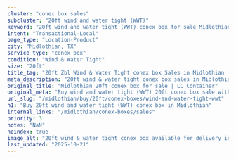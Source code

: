 ```yaml
---
cluster: "conex box sales"
subcluster: "20ft wind and water tight (WWT)"
keyword: "20ft wind and water tight (WWT) conex box for sale Midlothian, TX"
intent: "Transactional-Local"
page_type: "Location-Product"
city: "Midlothian, TX"
service_type: "conex box"
condition: "Wind & Water Tight"
size: "20ft"
title_tag: "20ft Zbl Wind & Water Tight conex box Sales in Midlothian | LC Container"
meta_description: "20ft wind & water tight conex box sales in Midlothian. Fast delivery, competitive pricing. Serving conex boxes area. Quote ID: WE0. Call (214) 524-4168 for your free quote today."
original_title: "Midlothian 20ft conex box for sale | LC Container"
original_meta: "Buy wind and water tight (WWT) 20ft conex box sale with local delivery in Midlothian, TX. LC Container — local Since 2003. Request a fast quote today."
url_slug: "/midlothian/buy/20ft/conex-boxes/wind-and-water-tight-wwt"
h1: "Buy 20ft wind and water tight (WWT) conex box in Midlothian"
internal_links: "/midlothian/conex-boxes/sales"
priority: 3
notes: "NaN"
noindex: true
image_alt: "20ft wind & water tight conex box available for delivery in Midlothian"
last_updated: "2025-10-21"
---
```


<!-- TODO: Add unique city/inventory copy, images, and internal links here. -->
